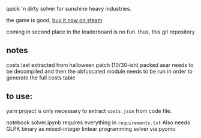 quick 'n dirty solver for sunshine heavy industries.

the game is good, [buy it now on steam](https://store.steampowered.com/app/1542810/Sunshine_Heavy_Industries/)

coming in second place in the leaderboard is no fun. thus, this git repository

## notes

costs last extracted from halloween patch (10/30-ish)
packed asar needs to be decompiled and then the obfuscated module needs to be run in order to generate the full costs table

## to use:

yarn project is only necessary to extract `costs.json` from code file.

notebook solver.ipynb requires everything in `requirements.txt`
Also needs GLPK binary as mixed-integer lintear programming solver via pyomo
